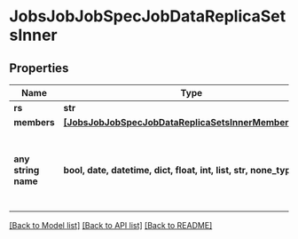 # JobsJobJobSpecJobDataReplicaSetsInner


## Properties
Name | Type | Description | Notes
------------ | ------------- | ------------- | -------------
**rs** | **str** |  | [optional] 
**members** | [**[JobsJobJobSpecJobDataReplicaSetsInnerMembersInner]**](JobsJobJobSpecJobDataReplicaSetsInnerMembersInner.md) |  | [optional] 
**any string name** | **bool, date, datetime, dict, float, int, list, str, none_type** | any string name can be used but the value must be the correct type | [optional]

[[Back to Model list]](../README.md#documentation-for-models) [[Back to API list]](../README.md#documentation-for-api-endpoints) [[Back to README]](../README.md)


